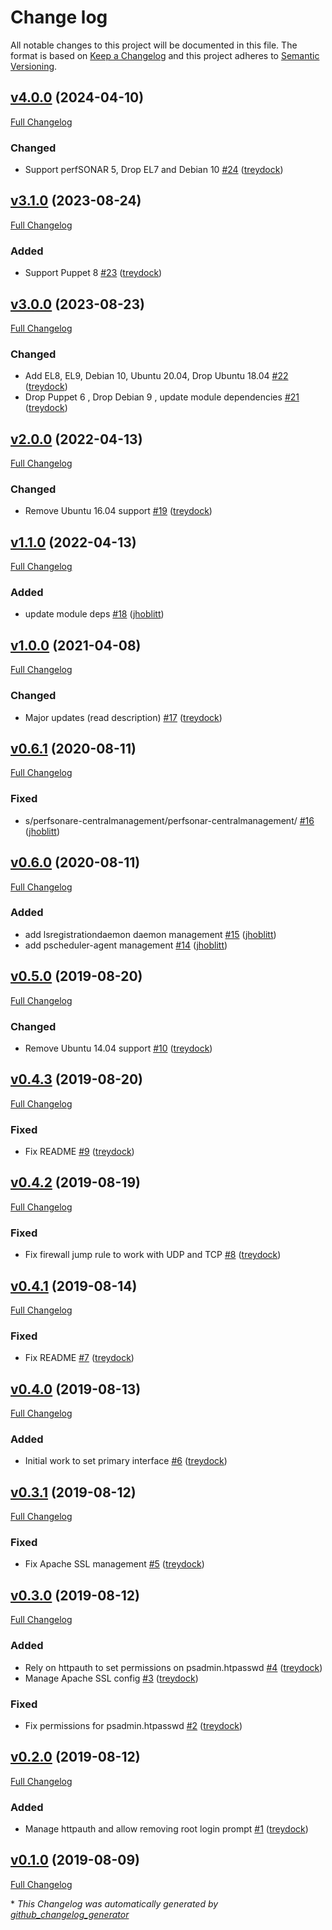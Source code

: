# Change log

All notable changes to this project will be documented in this file. The format is based on [Keep a Changelog](http://keepachangelog.com/en/1.0.0/) and this project adheres to [Semantic Versioning](http://semver.org).

## [v4.0.0](https://github.com/treydock/puppet-module-perfsonar/tree/v4.0.0) (2024-04-10)

[Full Changelog](https://github.com/treydock/puppet-module-perfsonar/compare/v3.1.0...v4.0.0)

### Changed

- Support perfSONAR 5, Drop EL7 and Debian 10 [\#24](https://github.com/treydock/puppet-module-perfsonar/pull/24) ([treydock](https://github.com/treydock))

## [v3.1.0](https://github.com/treydock/puppet-module-perfsonar/tree/v3.1.0) (2023-08-24)

[Full Changelog](https://github.com/treydock/puppet-module-perfsonar/compare/v3.0.0...v3.1.0)

### Added

- Support Puppet 8 [\#23](https://github.com/treydock/puppet-module-perfsonar/pull/23) ([treydock](https://github.com/treydock))

## [v3.0.0](https://github.com/treydock/puppet-module-perfsonar/tree/v3.0.0) (2023-08-23)

[Full Changelog](https://github.com/treydock/puppet-module-perfsonar/compare/v2.0.0...v3.0.0)

### Changed

- Add EL8, EL9, Debian 10, Ubuntu 20.04, Drop Ubuntu 18.04 [\#22](https://github.com/treydock/puppet-module-perfsonar/pull/22) ([treydock](https://github.com/treydock))
- Drop Puppet 6 , Drop Debian 9 , update module dependencies [\#21](https://github.com/treydock/puppet-module-perfsonar/pull/21) ([treydock](https://github.com/treydock))

## [v2.0.0](https://github.com/treydock/puppet-module-perfsonar/tree/v2.0.0) (2022-04-13)

[Full Changelog](https://github.com/treydock/puppet-module-perfsonar/compare/v1.1.0...v2.0.0)

### Changed

- Remove Ubuntu 16.04 support [\#19](https://github.com/treydock/puppet-module-perfsonar/pull/19) ([treydock](https://github.com/treydock))

## [v1.1.0](https://github.com/treydock/puppet-module-perfsonar/tree/v1.1.0) (2022-04-13)

[Full Changelog](https://github.com/treydock/puppet-module-perfsonar/compare/v1.0.0...v1.1.0)

### Added

- update module deps [\#18](https://github.com/treydock/puppet-module-perfsonar/pull/18) ([jhoblitt](https://github.com/jhoblitt))

## [v1.0.0](https://github.com/treydock/puppet-module-perfsonar/tree/v1.0.0) (2021-04-08)

[Full Changelog](https://github.com/treydock/puppet-module-perfsonar/compare/v0.6.1...v1.0.0)

### Changed

- Major updates \(read description\) [\#17](https://github.com/treydock/puppet-module-perfsonar/pull/17) ([treydock](https://github.com/treydock))

## [v0.6.1](https://github.com/treydock/puppet-module-perfsonar/tree/v0.6.1) (2020-08-11)

[Full Changelog](https://github.com/treydock/puppet-module-perfsonar/compare/v0.6.0...v0.6.1)

### Fixed

- s/perfsonare-centralmanagement/perfsonar-centralmanagement/ [\#16](https://github.com/treydock/puppet-module-perfsonar/pull/16) ([jhoblitt](https://github.com/jhoblitt))

## [v0.6.0](https://github.com/treydock/puppet-module-perfsonar/tree/v0.6.0) (2020-08-11)

[Full Changelog](https://github.com/treydock/puppet-module-perfsonar/compare/v0.5.0...v0.6.0)

### Added

- add lsregistrationdaemon daemon management [\#15](https://github.com/treydock/puppet-module-perfsonar/pull/15) ([jhoblitt](https://github.com/jhoblitt))
- add pscheduler-agent management [\#14](https://github.com/treydock/puppet-module-perfsonar/pull/14) ([jhoblitt](https://github.com/jhoblitt))

## [v0.5.0](https://github.com/treydock/puppet-module-perfsonar/tree/v0.5.0) (2019-08-20)

[Full Changelog](https://github.com/treydock/puppet-module-perfsonar/compare/v0.4.3...v0.5.0)

### Changed

- Remove Ubuntu 14.04 support [\#10](https://github.com/treydock/puppet-module-perfsonar/pull/10) ([treydock](https://github.com/treydock))

## [v0.4.3](https://github.com/treydock/puppet-module-perfsonar/tree/v0.4.3) (2019-08-20)

[Full Changelog](https://github.com/treydock/puppet-module-perfsonar/compare/v0.4.2...v0.4.3)

### Fixed

- Fix README [\#9](https://github.com/treydock/puppet-module-perfsonar/pull/9) ([treydock](https://github.com/treydock))

## [v0.4.2](https://github.com/treydock/puppet-module-perfsonar/tree/v0.4.2) (2019-08-19)

[Full Changelog](https://github.com/treydock/puppet-module-perfsonar/compare/v0.4.1...v0.4.2)

### Fixed

- Fix firewall jump rule to work with UDP and TCP [\#8](https://github.com/treydock/puppet-module-perfsonar/pull/8) ([treydock](https://github.com/treydock))

## [v0.4.1](https://github.com/treydock/puppet-module-perfsonar/tree/v0.4.1) (2019-08-14)

[Full Changelog](https://github.com/treydock/puppet-module-perfsonar/compare/v0.4.0...v0.4.1)

### Fixed

- Fix README [\#7](https://github.com/treydock/puppet-module-perfsonar/pull/7) ([treydock](https://github.com/treydock))

## [v0.4.0](https://github.com/treydock/puppet-module-perfsonar/tree/v0.4.0) (2019-08-13)

[Full Changelog](https://github.com/treydock/puppet-module-perfsonar/compare/v0.3.1...v0.4.0)

### Added

- Initial work to set primary interface [\#6](https://github.com/treydock/puppet-module-perfsonar/pull/6) ([treydock](https://github.com/treydock))

## [v0.3.1](https://github.com/treydock/puppet-module-perfsonar/tree/v0.3.1) (2019-08-12)

[Full Changelog](https://github.com/treydock/puppet-module-perfsonar/compare/v0.3.0...v0.3.1)

### Fixed

- Fix Apache SSL management [\#5](https://github.com/treydock/puppet-module-perfsonar/pull/5) ([treydock](https://github.com/treydock))

## [v0.3.0](https://github.com/treydock/puppet-module-perfsonar/tree/v0.3.0) (2019-08-12)

[Full Changelog](https://github.com/treydock/puppet-module-perfsonar/compare/v0.2.0...v0.3.0)

### Added

- Rely on httpauth to set permissions on psadmin.htpasswd [\#4](https://github.com/treydock/puppet-module-perfsonar/pull/4) ([treydock](https://github.com/treydock))
- Manage Apache SSL config [\#3](https://github.com/treydock/puppet-module-perfsonar/pull/3) ([treydock](https://github.com/treydock))

### Fixed

- Fix permissions for psadmin.htpasswd [\#2](https://github.com/treydock/puppet-module-perfsonar/pull/2) ([treydock](https://github.com/treydock))

## [v0.2.0](https://github.com/treydock/puppet-module-perfsonar/tree/v0.2.0) (2019-08-12)

[Full Changelog](https://github.com/treydock/puppet-module-perfsonar/compare/v0.1.0...v0.2.0)

### Added

- Manage httpauth and allow removing root login prompt [\#1](https://github.com/treydock/puppet-module-perfsonar/pull/1) ([treydock](https://github.com/treydock))

## [v0.1.0](https://github.com/treydock/puppet-module-perfsonar/tree/v0.1.0) (2019-08-09)

[Full Changelog](https://github.com/treydock/puppet-module-perfsonar/compare/e3340b095b537cb201ba5c8b39402dcc59a58785...v0.1.0)



\* *This Changelog was automatically generated by [github_changelog_generator](https://github.com/github-changelog-generator/github-changelog-generator)*

